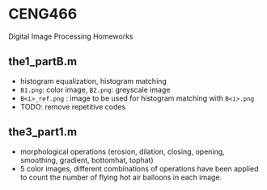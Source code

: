 # CENG466
Digital Image Processing Homeworks

## the1_partB.m

- histogram equalization, histogram matching 
- `B1.png`: color image, `B2.png`: greyscale image
- `B<i>_ref.png` : image to be used for histogram matching with `B<i>.png`
- TODO: remove repetitive codes

## the3_part1.m

- morphological operations (erosion, dilation, closing, opening, smoothing, gradient, bottomhat, tophat)
- 5 color images, different combinations of operations have been applied to count the number of flying hot air balloons in each image.
